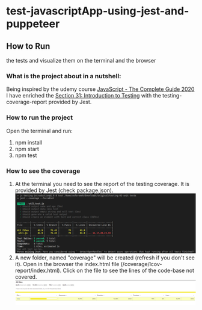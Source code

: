 # test-javascriptApp-using-jest-and-puppeteer

## How to Run
the tests and visualize them on the terminal and the browser

### What is the project about in a nutshell:
Being inspired by the udemy course [JavaScript - The Complete Guide 2020](https://www.udemy.com/course/javascript-the-complete-guide-2020-beginner-advanced) I have enriched the [Section 31: Introduction to Testing](https://www.udemy.com/course/javascript-the-complete-guide-2020-beginner-advanced/learn/lecture/16677242#overview) with the testing-coverage-report provided by Jest.

### How to run the project
Open the terminal and run:
1. npm install
2. npm start
3. npm test

### How to see the coverage
1. At the terminal you need to see the report of the testing coverage. It is provided by Jest (check package.json).
![Test Coverage shown on terminal](./img/test-report-terminal.png)
2. A new folder, named "coverage" will be created (refresh if you don't see it). Open in the browser the index.html file (/coverage/lcov-report/index.html). Click on the file to see the lines of the code-base not covered.
![Test Coverage shown on the browser](./img/test-report-in-browser.png)
